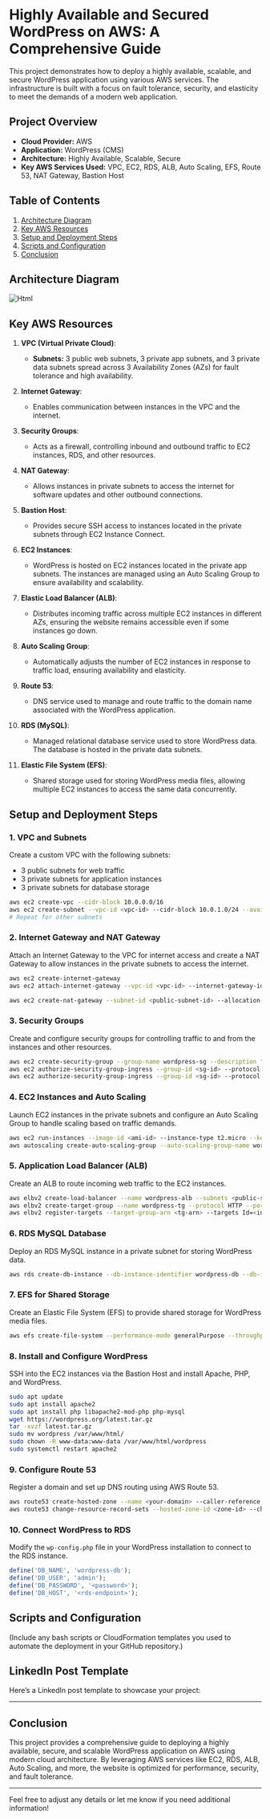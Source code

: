 # Highly Available and Secured WordPress on AWS: A Comprehensive Guide

This project demonstrates how to deploy a highly available, scalable, and secure WordPress application using various AWS services. The infrastructure is built with a focus on fault tolerance, security, and elasticity to meet the demands of a modern web application.

## Project Overview

- **Cloud Provider:** AWS
- **Application:** WordPress (CMS)
- **Architecture:** Highly Available, Scalable, Secure
- **Key AWS Services Used:** VPC, EC2, RDS, ALB, Auto Scaling, EFS, Route 53, NAT Gateway, Bastion Host

## Table of Contents
1. [Architecture Diagram](#architecture-diagram)
2. [Key AWS Resources](#key-aws-resources)
3. [Setup and Deployment Steps](#setup-and-deployment-steps)
4. [Scripts and Configuration](#scripts-and-configuration)
5. [Conclusion](#conclusion)

## Architecture Diagram

![Html](https://github.com/user-attachments/assets/a337a693-6329-4f09-a186-a6cd6488b33d)


## Key AWS Resources

1. **VPC (Virtual Private Cloud)**:
   - **Subnets:** 3 public web subnets, 3 private app subnets, and 3 private data subnets spread across 3 Availability Zones (AZs) for fault tolerance and high availability.

2. **Internet Gateway**:
   - Enables communication between instances in the VPC and the internet.

3. **Security Groups**:
   - Acts as a firewall, controlling inbound and outbound traffic to EC2 instances, RDS, and other resources.

4. **NAT Gateway**:
   - Allows instances in private subnets to access the internet for software updates and other outbound connections.

5. **Bastion Host**:
   - Provides secure SSH access to instances located in the private subnets through EC2 Instance Connect.

6. **EC2 Instances**:
   - WordPress is hosted on EC2 instances located in the private app subnets. The instances are managed using an Auto Scaling Group to ensure availability and scalability.

7. **Elastic Load Balancer (ALB)**:
   - Distributes incoming traffic across multiple EC2 instances in different AZs, ensuring the website remains accessible even if some instances go down.

8. **Auto Scaling Group**:
   - Automatically adjusts the number of EC2 instances in response to traffic load, ensuring availability and elasticity.

9. **Route 53**:
   - DNS service used to manage and route traffic to the domain name associated with the WordPress application.

10. **RDS (MySQL)**:
    - Managed relational database service used to store WordPress data. The database is hosted in the private data subnets.

11. **Elastic File System (EFS)**:
    - Shared storage used for storing WordPress media files, allowing multiple EC2 instances to access the same data concurrently.

## Setup and Deployment Steps

### 1. VPC and Subnets
Create a custom VPC with the following subnets:

- 3 public subnets for web traffic
- 3 private subnets for application instances
- 3 private subnets for database storage

```bash
aws ec2 create-vpc --cidr-block 10.0.0.0/16
aws ec2 create-subnet --vpc-id <vpc-id> --cidr-block 10.0.1.0/24 --availability-zone <az>
# Repeat for other subnets
```

### 2. Internet Gateway and NAT Gateway
Attach an Internet Gateway to the VPC for internet access and create a NAT Gateway to allow instances in the private subnets to access the internet.

```bash
aws ec2 create-internet-gateway
aws ec2 attach-internet-gateway --vpc-id <vpc-id> --internet-gateway-id <igw-id>

aws ec2 create-nat-gateway --subnet-id <public-subnet-id> --allocation-id <eip-id>
```

### 3. Security Groups
Create and configure security groups for controlling traffic to and from the instances and other resources.

```bash
aws ec2 create-security-group --group-name wordpress-sg --description "Allow web traffic"
aws ec2 authorize-security-group-ingress --group-id <sg-id> --protocol tcp --port 80 --cidr 0.0.0.0/0
aws ec2 authorize-security-group-ingress --group-id <sg-id> --protocol tcp --port 443 --cidr 0.0.0.0/0
```

### 4. EC2 Instances and Auto Scaling
Launch EC2 instances in the private subnets and configure an Auto Scaling Group to handle scaling based on traffic demands.

```bash
aws ec2 run-instances --image-id <ami-id> --instance-type t2.micro --key-name <key-pair> --subnet-id <private-subnet-id> --security-group-ids <sg-id>
aws autoscaling create-auto-scaling-group --auto-scaling-group-name wordpress-asg --launch-configuration-name <launch-config> --min-size 2 --max-size 5 --vpc-zone-identifier <private-subnets>
```

### 5. Application Load Balancer (ALB)
Create an ALB to route incoming web traffic to the EC2 instances.

```bash
aws elbv2 create-load-balancer --name wordpress-alb --subnets <public-subnet-ids> --security-groups <sg-id>
aws elbv2 create-target-group --name wordpress-tg --protocol HTTP --port 80 --vpc-id <vpc-id>
aws elbv2 register-targets --target-group-arn <tg-arn> --targets Id=<instance-id>
```

### 6. RDS MySQL Database
Deploy an RDS MySQL instance in a private subnet for storing WordPress data.

```bash
aws rds create-db-instance --db-instance-identifier wordpress-db --db-instance-class db.t2.micro --engine mysql --allocated-storage 20 --master-username admin --master-user-password <password> --vpc-security-group-ids <sg-id>
```

### 7. EFS for Shared Storage
Create an Elastic File System (EFS) to provide shared storage for WordPress media files.

```bash
aws efs create-file-system --performance-mode generalPurpose --throughput-mode bursting
```

### 8. Install and Configure WordPress
SSH into the EC2 instances via the Bastion Host and install Apache, PHP, and WordPress.

```bash
sudo apt update
sudo apt install apache2
sudo apt install php libapache2-mod-php php-mysql
wget https://wordpress.org/latest.tar.gz
tar -xvzf latest.tar.gz
sudo mv wordpress /var/www/html/
sudo chown -R www-data:www-data /var/www/html/wordpress
sudo systemctl restart apache2
```

### 9. Configure Route 53
Register a domain and set up DNS routing using AWS Route 53.

```bash
aws route53 create-hosted-zone --name <your-domain> --caller-reference <unique-string>
aws route53 change-resource-record-sets --hosted-zone-id <zone-id> --change-batch file://record-sets.json
```

### 10. Connect WordPress to RDS
Modify the `wp-config.php` file in your WordPress installation to connect to the RDS instance.

```php
define('DB_NAME', 'wordpress-db');
define('DB_USER', 'admin');
define('DB_PASSWORD', '<password>');
define('DB_HOST', '<rds-endpoint>');
```

## Scripts and Configuration

(Include any bash scripts or CloudFormation templates you used to automate the deployment in your GitHub repository.)

## LinkedIn Post Template

Here’s a LinkedIn post template to showcase your project:

---

## Conclusion

This project provides a comprehensive guide to deploying a highly available, secure, and scalable WordPress application on AWS using modern cloud architecture. By leveraging AWS services like EC2, RDS, ALB, Auto Scaling, and more, the website is optimized for performance, security, and fault tolerance.

---

Feel free to adjust any details or let me know if you need additional information!
